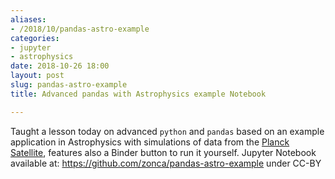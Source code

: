 ```yaml
---
aliases:
- /2018/10/pandas-astro-example
categories:
- jupyter
- astrophysics
date: 2018-10-26 18:00
layout: post
slug: pandas-astro-example
title: Advanced pandas with Astrophysics example Notebook

---
```


Taught a lesson today on advanced `python` and `pandas` based on an example application in Astrophysics with simulations of data from the [Planck Satellite](https://en.wikipedia.org/wiki/Planck_(spacecraft)), features also a Binder button to run it yourself. Jupyter Notebook available at: <https://github.com/zonca/pandas-astro-example> under CC-BY


